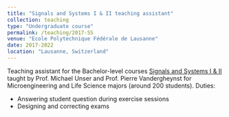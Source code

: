 ```yaml
---
title: "Signals and Systems I & II teaching assistant"
collection: teaching
type: "Undergraduate course"
permalink: /teaching/2017-SS
venue: "Ecole Polytechnique Fédérale de Lausanne"
date: 2017-2022
location: "Lausanne, Switzerland"
---
```

Teaching assistant for the Bachelor-level courses [Signals and Systems I & II](http://bigwww.epfl.ch/teaching/courses/signalsystem_mt.html) taught by Prof. Michael Unser and Prof. Pierre Vandergheynst for Microengineering and Life Science majors (around 200 students). Duties:
* Answering student question during exercise sessions
* Designing and correcting exams
